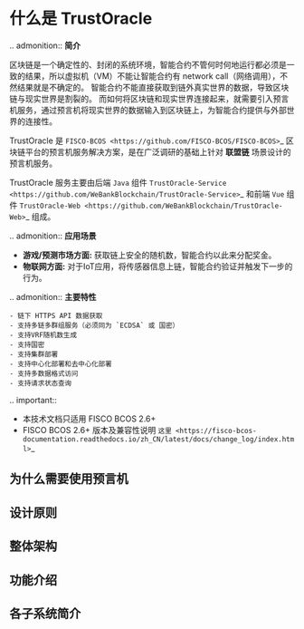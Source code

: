 # 什么是 TrustOracle

.. admonition:: **简介**

  区块链是一个确定性的、封闭的系统环境，智能合约不管何时何地运行都必须是一致的结果，所以虚拟机（VM）不能让智能合约有 network call（网络调用），不然结果就是不确定的。
  智能合约不能直接获取到链外真实世界的数据，导致区块链与现实世界是割裂的。
  而如何将区块链和现实世界连接起来，就需要引入预言机服务，通过预言机将现实世界的数据输入到区块链上，为智能合约提供与外部世界的连接性。

  TrustOracle 是 `FISCO-BCOS <https://github.com/FISCO-BCOS/FISCO-BCOS>`_ 区块链平台的预言机服务解决方案，是在广泛调研的基础上针对 **联盟链** 场景设计的预言机服务。

  TrustOracle 服务主要由后端 `Java` 组件 `TrustOracle-Service <https://github.com/WeBankBlockchain/TrustOracle-Service>`_ 和前端 `Vue` 组件 `TrustOracle-Web <https://github.com/WeBankBlockchain/TrustOracle-Web>`_ 组成。



.. admonition:: **应用场景**

 - **游戏/预测市场方面:**
    获取链上安全的随机数，智能合约以此来分配奖金。
 - **物联网方面:**
    对于IoT应用，将传感器信息上链，智能合约验证并触发下一步的行为。


.. admonition:: **主要特性**

    - 链下 HTTPS API 数据获取
    - 支持多链多群组服务（必须同为 `ECDSA` 或 国密）
    - 支持VRF随机数生成
    - 支持国密
    - 支持集群部署
    - 支持中心化部署和去中心化部署
    - 支持多数据格式访问
    - 支持请求状态查询

.. important::

   - 本技术文档只适用 FISCO BCOS 2.6+
   - FISCO BCOS 2.6+ 版本及兼容性说明 `这里 <https://fisco-bcos-documentation.readthedocs.io/zh_CN/latest/docs/change_log/index.html>`_


## 为什么需要使用预言机

## 设计原则



## 整体架构


## 功能介绍


## 各子系统简介


 
